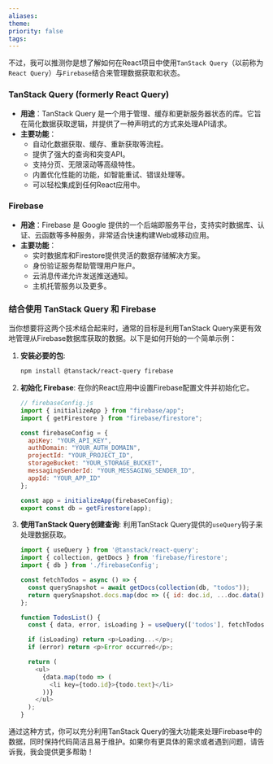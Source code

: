 ```yaml
---
aliases: 
theme: 
priority: false
tags:
---
```

不过，我可以推测你是想了解如何在React项目中使用`TanStack Query`（以前称为`React Query`）与`Firebase`结合来管理数据获取和状态。

### TanStack Query (formerly React Query)
- **用途**：TanStack Query 是一个用于管理、缓存和更新服务器状态的库。它旨在简化数据获取逻辑，并提供了一种声明式的方式来处理API请求。
- **主要功能**：
  - 自动化数据获取、缓存、重新获取等流程。
  - 提供了强大的查询和突变API。
  - 支持分页、无限滚动等高级特性。
  - 内置优化性能的功能，如智能重试、错误处理等。
  - 可以轻松集成到任何React应用中。

### Firebase
- **用途**：Firebase 是 Google 提供的一个后端即服务平台，支持实时数据库、认证、云函数等多种服务，非常适合快速构建Web或移动应用。
- **主要功能**：
  - 实时数据库和Firestore提供灵活的数据存储解决方案。
  - 身份验证服务帮助管理用户账户。
  - 云消息传递允许发送推送通知。
  - 主机托管服务以及更多。

### 结合使用 TanStack Query 和 Firebase

当你想要将这两个技术结合起来时，通常的目标是利用TanStack Query来更有效地管理从Firebase数据库获取的数据。以下是如何开始的一个简单示例：

1. **安装必要的包**:
   ```bash
   npm install @tanstack/react-query firebase
   ```

2. **初始化 Firebase**:
   在你的React应用中设置Firebase配置文件并初始化它。
   ```javascript
   // firebaseConfig.js
   import { initializeApp } from "firebase/app";
   import { getFirestore } from "firebase/firestore";

   const firebaseConfig = {
     apiKey: "YOUR_API_KEY",
     authDomain: "YOUR_AUTH_DOMAIN",
     projectId: "YOUR_PROJECT_ID",
     storageBucket: "YOUR_STORAGE_BUCKET",
     messagingSenderId: "YOUR_MESSAGING_SENDER_ID",
     appId: "YOUR_APP_ID"
   };

   const app = initializeApp(firebaseConfig);
   export const db = getFirestore(app);
   ```

3. **使用TanStack Query创建查询**:
   利用TanStack Query提供的`useQuery`钩子来处理数据获取。
   ```javascript
   import { useQuery } from '@tanstack/react-query';
   import { collection, getDocs } from 'firebase/firestore';
   import { db } from './firebaseConfig';

   const fetchTodos = async () => {
     const querySnapshot = await getDocs(collection(db, "todos"));
     return querySnapshot.docs.map(doc => ({ id: doc.id, ...doc.data() }));
   };

   function TodosList() {
     const { data, error, isLoading } = useQuery(['todos'], fetchTodos);

     if (isLoading) return <p>Loading...</p>;
     if (error) return <p>Error occurred</p>;

     return (
       <ul>
         {data.map(todo => (
           <li key={todo.id}>{todo.text}</li>
         ))}
       </ul>
     );
   }
   ```

通过这种方式，你可以充分利用TanStack Query的强大功能来处理Firebase中的数据，同时保持代码简洁且易于维护。如果你有更具体的需求或者遇到问题，请告诉我，我会提供更多帮助！